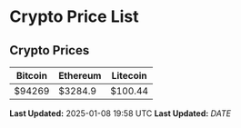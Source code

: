 # Crypto Price List

## Crypto Prices
| Bitcoin | Ethereum | Litecoin |
| ------- | -------- | -------- |
| $94269 | $3284.9 | $100.44 |
**Last Updated:** 2025-01-08 19:58 UTC
**Last Updated:** $DATE$
